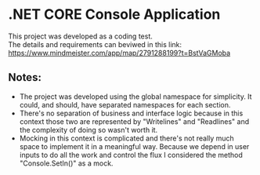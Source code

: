 
# .NET CORE Console Application

This project was developed as a coding test.\
The details and requirements can beviwed in this link:
https://www.mindmeister.com/app/map/2791288199?t=BstVaGMoba

Notes:
-
- The project was developed using the global namespace for simplicity. It could, and should, have separated namespaces for each section.
- There's no separation of business and interface logic because in this context those two are represented by "Writelines" and "Readlines" and the complexity of doing so wasn't worth it.
- Mocking in this context is complicated and there's not really much space to implement it in a meaningful way. Because we depend in user inputs to do all the work and control the flux I considered the method "Console.SetIn()" as a mock.